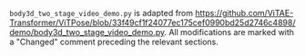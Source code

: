 `body3d_two_stage_video_demo.py` is adapted from https://github.com/ViTAE-Transformer/ViTPose/blob/33f49cf1f24077ec175cef0990bd25d2746c4898/demo/body3d_two_stage_video_demo.py. All modifications are marked with a "Changed" comment preceding the relevant sections.